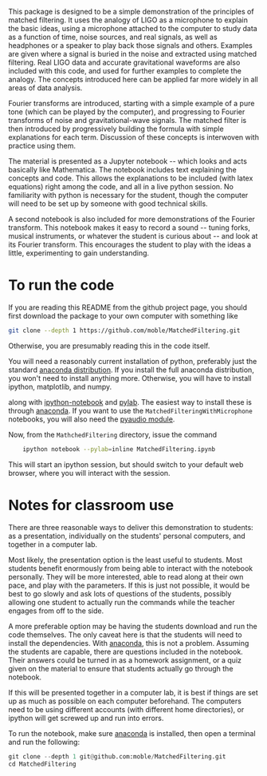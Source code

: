 This package is designed to be a simple demonstration of the principles of
matched filtering.  It uses the analogy of LIGO as a microphone to explain the
basic ideas, using a microphone attached to the computer to study data as a
function of time, noise sources, and real signals, as well as headphones or a
speaker to play back those signals and others.  Examples are given where a
signal is buried in the noise and extracted using matched filtering.  Real LIGO
data and accurate gravitational waveforms are also included with this code, and
used for further examples to complete the analogy.  The concepts introduced
here can be applied far more widely in all areas of data analysis.

Fourier transforms are introduced, starting with a simple example of a pure
tone (which can be played by the computer), and progressing to Fourier
transforms of noise and gravitational-wave signals.  The matched filter is then
introduced by progressively building the formula with simple explanations for
each term.  Discussion of these concepts is interwoven with practice using
them.

The material is presented as a Jupyter notebook -- which looks and acts
basically like Mathematica.  The notebook includes text explaining the concepts
and code.  This allows the explanations to be included (with latex equations)
right among the code, and all in a live python session.  No familiarity with
python is necessary for the student, though the computer will need to be set up
by someone with good technical skills.

A second notebook is also included for more demonstrations of the Fourier
transform.  This notebook makes it easy to record a sound -- tuning forks,
musical instruments, or whatever the student is curious about -- and look at
its Fourier transform.  This encourages the student to play with the ideas a
little, experimenting to gain understanding.



To run the code
===============
If you are reading this README from the github project page, you
should first download the package to your own computer with something
like
```bash
git clone --depth 1 https://github.com/moble/MatchedFiltering.git
```
Otherwise, you are presumably reading this in the code itself.

You will need a reasonably current installation of python, preferably just the
standard [anaconda distribution](https://store.continuum.io/anaconda/).  If you
install the full anaconda distribution, you won't need to install anything
more.  Otherwise, you will have to install ipython, matplotlib, and numpy.

along with
[ipython-notebook][1] and [pylab][2].  The easiest way to install
these is through [anaconda][4].  If you want to use the
`MatchedFilteringWithMicrophone` notebooks, you will also need the
[pyaudio module][3].

Now, from the `MathchedFiltering` directory, issue the command
```bash
    ipython notebook --pylab=inline MatchedFiltering.ipynb
```
This will start an ipython session, but should switch to your default
web browser, where you will interact with the session.



Notes for classroom use
=======================

There are three reasonable ways to deliver this demonstration to students: as a
presentation, individually on the students' personal computers, and together in
a computer lab.

Most likely, the presentation option is the least useful to students.  Most
students benefit enormously from being able to interact with the notebook
personally.  They will be more interested, able to read along at their own
pace, and play with the parameters.  If this is just not possible, it would be
best to go slowly and ask lots of questions of the students, possibly allowing
one student to actually run the commands while the teacher engages from off to
the side.

A more preferable option may be having the students download and run the code
themselves.  The only caveat here is that the students will need to install the
dependencies.  With [anaconda](https://store.continuum.io/anaconda/), this is
not a problem.  Assuming the students are capable, there are questions included in
the notebook.  Their answers could be turned in as a homework assignment, or a
quiz given on the material to ensure that students actually go through the
notebook.

If this will be presented together in a computer lab, it is best if things are
set up as much as possible on each computer beforehand.  The computers need to
be using different accounts (with different home directories), or ipython will
get screwed up and run into errors.

To run the notebook, make sure [anaconda](http://continuum.io/downloads) is
installed, then open a terminal and run the following:
```python
git clone --depth 1 git@github.com:moble/MatchedFiltering.git
cd MatchedFiltering

```




[1]: http://ipython.org/ipython-doc/dev/interactive/htmlnotebook.html
[2]: http://www.scipy.org/PyLab
[3]: http://people.csail.mit.edu/hubert/pyaudio/
[4]: http://continuum.io/downloads
